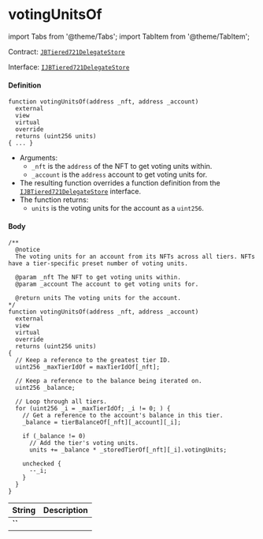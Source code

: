 # votingUnitsOf

import Tabs from '@theme/Tabs';
import TabItem from '@theme/TabItem';

Contract: [`JBTiered721DelegateStore`](/dev/api/contracts/or-delegates/jbtiered721delegatestore)

Interface: [`IJBTiered721DelegateStore`](/dev/api/interfaces/ijbtiered721delegatestore)

<Tabs>
<TabItem value="Step by step" label="Step by step">

#### Definition

```
function votingUnitsOf(address _nft, address _account)
  external
  view
  virtual
  override
  returns (uint256 units)
{ ... }
```

- Arguments:
  - `_nft` is the `address` of the NFT to get voting units within.
  - `_account` is the `address` account to get voting units for.
- The resulting function overrides a function definition from the [`IJBTiered721DelegateStore`](/dev/api/interfaces/ijbtiered721delegatestore) interface.
- The function returns:
  - `units` is the voting units for the account as a `uint256`.

#### Body

</TabItem>

<TabItem value="Code" label="Code">

```
/**
  @notice
  The voting units for an account from its NFTs across all tiers. NFTs have a tier-specific preset number of voting units. 

  @param _nft The NFT to get voting units within.
  @param _account The account to get voting units for.

  @return units The voting units for the account.
*/
function votingUnitsOf(address _nft, address _account)
  external
  view
  virtual
  override
  returns (uint256 units)
{
  // Keep a reference to the greatest tier ID.
  uint256 _maxTierIdOf = maxTierIdOf[_nft];

  // Keep a reference to the balance being iterated on.
  uint256 _balance;

  // Loop through all tiers.
  for (uint256 _i = _maxTierIdOf; _i != 0; ) {
    // Get a reference to the account's balance in this tier.
    _balance = tierBalanceOf[_nft][_account][_i];

    if (_balance != 0)
      // Add the tier's voting units.
      units += _balance * _storedTierOf[_nft][_i].votingUnits;

    unchecked {
      --_i;
    }
  }
}
```

</TabItem>

<TabItem value="Errors" label="Errors">

|String|Description|
|-|-|
|**``**||

</TabItem>

<TabItem value="Bug bounty" label="Bug bounty">

</TabItem>
</Tabs>

